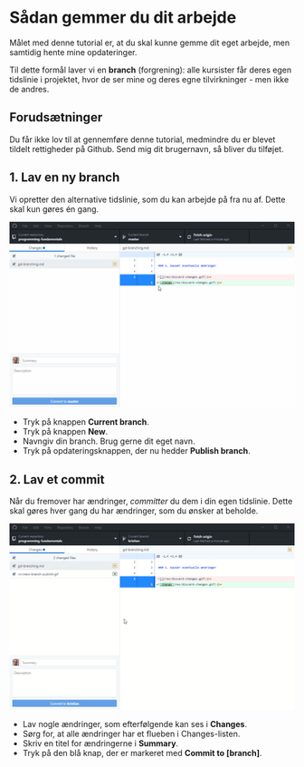 # Sådan gemmer du dit arbejde

Målet med denne tutorial er, at du skal kunne gemme dit eget arbejde, men samtidig hente mine opdateringer.

Til dette formål laver vi en **branch** (forgrening): alle kursister får deres egen tidslinie i projektet, hvor de ser mine og deres egne tilvirkninger - men ikke de andres.

## Forudsætninger

Du får ikke lov til at gennemføre denne tutorial, medmindre du er blevet tildelt rettigheder på Github. Send mig dit brugernavn, så bliver du tilføjet.

## 1. Lav en ny branch

Vi opretter den alternative tidslinie, som du kan arbejde på fra nu af. Dette skal kun gøres én gang.

![new branch](res/new-branch-publish.gif)

- Tryk på knappen **Current branch**.
- Tryk på knappen **New**.
- Navngiv din branch. Brug gerne dit eget navn.
- Tryk på opdateringsknappen, der nu hedder **Publish branch**.

## 2. Lav et commit

Når du fremover har ændringer, _committer_ du dem i din egen tidslinie. Dette skal gøres hver gang du har ændringer, som du ønsker at beholde.

![commit](res/commit.gif)

- Lav nogle ændringer, som efterfølgende kan ses i **Changes**.
- Sørg for, at alle ændringer har et flueben i Changes-listen.
- Skriv en titel for ændringerne i **Summary**.
- Tryk på den blå knap, der er markeret med **Commit to [branch]**.

